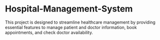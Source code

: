# Hospital-Management-System
This project is designed to streamline healthcare management by providing essential features to manage patient and doctor information, book appointments, and check doctor availability.
